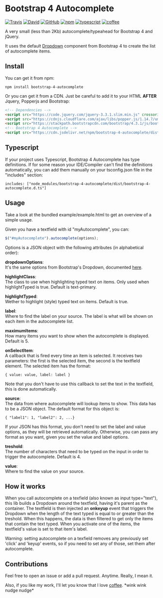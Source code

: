 # Bootstrap 4 Autocomplete

[![Travis](https://img.shields.io/travis/honatas/bootstrap-4-autocomplete?style=plastic)](https://travis-ci.org/Honatas/bootstrap-4-autocomplete "View the build on Travis")
[![David](https://img.shields.io/david/honatas/bootstrap-4-autocomplete?style=plastic)](https://david-dm.org/honatas/bootstrap-4-autocomplete "View the dependencies status on David")
[![GitHub](https://img.shields.io/github/license/honatas/bootstrap-4-autocomplete?style=plastic)](https://github.com/Honatas/bootstrap-4-autocomplete "View this project on GitHub")
[![npm](https://img.shields.io/npm/v/bootstrap-4-autocomplete?style=plastic)](https://npmjs.org/package/bootstrap-4-autocomplete "View this project on npm")
[![typescript](https://img.shields.io/badge/made%20with-Typescript-blue?style=plastic)](https://www.typescriptlang.org/ "Try Typescript")
[![coffee](https://img.shields.io/badge/buy%20me%20a-coffee-orange?style=plastic)](https://www.buymeacoffee.com/honatas "Buy me a coffee")

A very small (less than 2Kb) autocomplete/typeahead for Bootstrap 4 and jQuery.  

It uses the default [Dropdown](https://getbootstrap.com/docs/4.3/components/dropdowns/) component from Bootstrap 4 to create the list of autocomplete items.



## Install

You can get it from npm:

    npm install bootstrap-4-autocomplete

Or you can get it from a CDN. Just be careful to add it to your HTML **AFTER** Jquery, Popperjs and Bootstrap:

```html
<!-- Dependencies -->
<script src="https://code.jquery.com/jquery-3.3.1.slim.min.js" crossorigin="anonymous"></script>
<script src="https://cdnjs.cloudflare.com/ajax/libs/popper.js/1.14.7/umd/popper.min.js" crossorigin="anonymous"></script>
<script src="https://stackpath.bootstrapcdn.com/bootstrap/4.3.1/js/bootstrap.min.js" crossorigin="anonymous"></script>
<!-- Bootstrap 4 Autocomplete -->
<script src="https://cdn.jsdelivr.net/npm/bootstrap-4-autocomplete/dist/bootstrap-4-autocomplete.min.js" crossorigin="anonymous"></script>
```



## Typescript

If your project uses Typescript, Bootstrap 4 Autocomplete has type definitions. If for some reason your IDE/Compiler can't find the definitions automatically, you can add them manually on your tsconfig.json file in the "includes" section:

    includes: ["node_modules/bootstrap-4-autocomplete/dist/bootstrap-4-autocomplete.d.ts"]



## Usage

Take a look at the bundled example/example.html to get an overview of a simple usage.  

Given you have a textfield with id "myAutocomplete", you can:

```javascript
$("#myAutocomplete").autocomplete(options);
```

Options is a JSON object with the following attributes (in alphabetical order):

**dropdownOptions**:  
It's the same options from Bootstrap's Dropdown, documented [here](https://getbootstrap.com/docs/4.3/components/dropdowns/#options).  

**highlightClass**:  
The class to use when highlighting typed text on items. Only used when highlightTyped is true. Default is text-primary.  

**highlightTyped**:  
Wether to highlight (style) typed text on items. Default is true.  

**label**:  
Where to find the label on your source. The label is what will be shown on each item in the autocomplete list.  

**maximumItems**:  
How many items you want to show when the autocomplete is displayed. Default is 5.  

**onSelectItem**:  
A callback that is fired every time an item is selected. It receives two parameters: the first is the selected item, the second is the textfield element. The selected item has the format:
    
    { value: value, label: label }  

Note that you don't have to use this callback to set the text in the textfield, this is done automatically.

**source**:  
The data from where autocomplete will lookup items to show. This data has to be a JSON object. The default format for this object is:

    { "label1": 1, "label2": 2, ...}

If your JSON has this format, you don't need to set the label and value options, as they will be retrieved automatically. Otherwise, you can pass any format as you want, given you set the value and label options.  

**treshold**:  
The number of characters that need to be typed on the input in order to trigger the autocomplete. Default is 4.

**value**:  
Where to find the value on your source.



## How it works

When you call autocomplete on a texfield (also known as input type="text"), this lib builds a Dropdown around the textfield, having it's parent as the container. The textfield is then injected an **onkeyup** event that triggers the Dropdown when the length of the text typed is equal to or greater than the treshold. When this happens, the data is then filtered to get only the items that contain the text typed. When you activate one of the items, the textfield's value is set to that item's label.  

Warning: setting autocomplete on a texfield removes any previously set 'click' and 'keyup' events, so if you need to set any of those, set them after autocomplete.


## Contributions

Feel free to open an issue or add a pull request. Anytime. Really, I mean it.  

Also, if you like my work, I'll let you know that I love [coffee](https://www.buymeacoffee.com/honatas). \*wink wink nudge nudge\*
